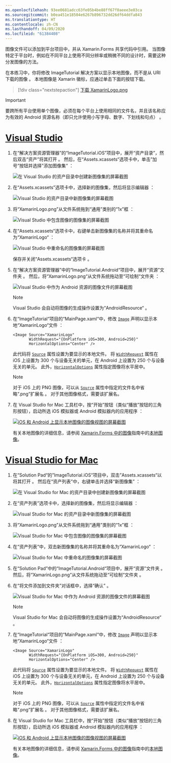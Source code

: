 ```yaml
---
ms.openlocfilehash: 93ee0681adcc63fe05b4be88ff67f0aeee3e03ca
ms.sourcegitcommit: b0ea451e18504e6267b896732dd26df64ddfa843
ms.translationtype: HT
ms.contentlocale: zh-CN
ms.lasthandoff: 04/09/2020
ms.locfileid: "61384408"
---
```

图像文件可以添加到平台项目中，并从 Xamarin.Forms 共享代码中引用。 当图像特定于平台时，例如在不同平台上使用不同分辨率或稍微不同的设计时，需要这种分发图像的方法。

在本练习中，你将修改 ImageTutorial 解决方案以显示本地图像，而不是从 URI 下载的图像  。 本地图像是 Xamarin 徽标，应通过单击下面的按钮下载。

> [!div class="nextstepaction"]
> [下载 XamarinLogo.png](https://raw.githubusercontent.com/xamarin/xamarin-forms-samples/master/UserInterface/PlatformSpecifics/Droid/Resources/drawable/XamarinLogo.png)

> [!IMPORTANT]
> 要跨所有平台使用单个图像，必须在每个平台上使用相同的文件名，并且该名称应为有效的 Android 资源名称（即只允许使用小写字母、数字、下划线和句点）  。

# <a name="visual-studio"></a>[Visual Studio](#tab/vswin)

1. 在“解决方案资源管理器”的“ImageTutorial.iOS”项目中，展开“资产目录”，然后双击“资产”将其打开     。 然后，在“Assets.xcassets“选项卡中，单击”加号“按钮并选择”添加图像集“    ：

    ![在 Visual Studio 的资产目录中创建新图像集的屏幕截图](../images/vs/new-image-set.png "新资产目录图像集")

1. 在“Assets.xcassets”选项卡中，选择新的图像集，然后将显示编辑器  ：

    ![Visual Studio 的资产目录中新图像集的屏幕截图](../images/vs/new-image-set-editor.png "资产目录图像集编辑器")

1. 将“XamarinLogo.png”从文件系统拖到“通用”类别的“1x”框    ：

    ![Visual Studio 中包含图像的图像集的屏幕截图](../images/vs/image-set-with-image.png "包含图像的图像集")

1. 在“Assets.xcassets“选项卡中，右键单击新图像集的名称并将其重命名为“XamarinLogo“   ：

    ![Visual Studio 中重命名的图像集的屏幕截图](../images/vs/rename-image-set.png "已重命名的图像集")

    保存并关闭“Assets.xcassets“选项卡  。

1. 在“解决方案资源管理器”中的“ImageTutorial.Android“项目中，展开“资源”文件夹    。 然后，将“XamarinLogo.png“从文件系统拖动至“可绘制“文件夹   ：

    ![Visual Studio 中作为 Android 资源的图像文件的屏幕截图](../images/vs/android-resource.png "Android 资源文件夹中的本地图像文件")

    > [!NOTE]
    > Visual Studio 会自动将图像的生成操作设置为“AndroidResource“  。

1. 在“ImageTutorial“项目的“MainPage.xaml“中，修改 [`Image`](xref:Xamarin.Forms.Editor) 声明以显示本地“XamarinLogo“文件    ：

    ```xaml
    <Image Source="XamarinLogo"
           WidthRequest="{OnPlatform iOS=300, Android=250}"
           HorizontalOptions="Center" />
    ```

    此代码将 [`Source`](xref:Xamarin.Forms.Image.Source) 属性设置为要显示的本地文件。 将 [`WidthRequest`](xref:Xamarin.Forms.VisualElement.WidthRequest) 属性在 iOS 上设置为 300 个与设备无关的单元，在 Android 上设置为 250 个与设备无关的单元。 此外，[`HorizontalOptions`](xref:Xamarin.Forms.View.HorizontalOptions) 属性指定图像将水平居中。

    > [!NOTE]
    > 对于 iOS 上的 PNG 图像，可以从 [`Source`](xref:Xamarin.Forms.Image.Source) 属性中指定的文件名中省略“.png“扩展名  。 对于其他图像格式，需要该扩展名。

1. 在 Visual Studio for Mac 工具栏中，按“开始”按钮（类似“播放”按钮的三角形按钮），启动所选 iOS 模拟器或 Android 模拟器内的应用程序  ：

    [![iOS 和 Android 上显示本地图像的图像视图的屏幕截图](../images/local-file.png "显示本地图像的图像视图")](../images/local-file-large.png#lightbox "显示本地图像的图像视图")

    有关本地图像的详细信息，请参阅 [Xamarin.Forms 中的图像](~/xamarin-forms/user-interface/images.md)指南中的[本地图像](~/xamarin-forms/user-interface/images.md#local-images)。

# <a name="visual-studio-for-mac"></a>[Visual Studio for Mac](#tab/vsmac)

1. 在“Solution Pad“的”ImageTutorial.iOS“项目中，双击”Assets.xcassets“以将其打开    。 然后在“资产列表”中，右键单击并选择“新图像集”   ：

    ![在 Visual Studio for Mac 的资产目录中创建新图像集的屏幕截图](../images/vsmac/new-image-set.png "新资产目录图像集")

1. 在“资产列表”选项卡中，选择新的图像集，然后将显示编辑器  ：

    ![Visual Studio for Mac 的资产目录中新图像集的屏幕截图](../images/vsmac/new-image-set-editor.png "资产目录图像集编辑器")

1. 将“XamarinLogo.png”从文件系统拖到“通用”类别的“1x”框    ：

    ![Visual Studio for Mac 中包含图像的图像集的屏幕截图](../images/vsmac/image-set-with-image.png "包含图像的图像集")

1. 在“资产列表“中，双击新图像集的名称并将其重命名为“XamarinLogo“   ：

    ![Visual Studio for Mac 中重命名的图像集的屏幕截图](../images/vsmac/rename-image-set.png "已重命名的图像集")

1. 在“Solution Pad”中的“ImageTutorial.Android“项目中，展开“资源”文件夹    。 然后，将“XamarinLogo.png“从文件系统拖动至“可绘制“文件夹   。

1. 在“将文件添加到文件夹”对话框中，选择“确认”   。

    ![Visual Studio for Mac 中作为 Android 资源的图像文件的屏幕截图](../images/vsmac/android-resource.png "Android 资源文件夹中的本地图像文件")

    > [!NOTE]
    > Visual Studio for Mac 会自动将图像的生成操作设置为“AndroidResource“  。

1. 在“ImageTutorial“项目的“MainPage.xaml“中，修改 [`Image`](xref:Xamarin.Forms.Editor) 声明以显示本地“XamarinLogo“文件    ：

    ```xaml
    <Image Source="XamarinLogo"
           WidthRequest="{OnPlatform iOS=300, Android=250}"
           HorizontalOptions="Center" />
    ```

    此代码将 [`Source`](xref:Xamarin.Forms.Image.Source) 属性设置为要显示的本地文件。 将 [`WidthRequest`](xref:Xamarin.Forms.VisualElement.WidthRequest) 属性在 iOS 上设置为 300 个与设备无关的单元，在 Android 上设置为 250 个与设备无关的单元。 此外，[`HorizontalOptions`](xref:Xamarin.Forms.View.HorizontalOptions) 属性指定图像将水平居中。

    > [!NOTE]
    > 对于 iOS 上的 PNG 图像，可以从 [`Source`](xref:Xamarin.Forms.Image.Source) 属性中指定的文件名中省略“.png“扩展名  。 对于其他图像格式，需要该扩展名。

1. 在 Visual Studio for Mac 工具栏中，按“开始”按钮（类似“播放”按钮的三角形按钮），启动所选 iOS 模拟器或 Android 模拟器内的应用程序  ：

    [![iOS 和 Android 上显示本地图像的图像视图的屏幕截图](../images/local-file.png "显示本地图像的图像视图")](../images/local-file-large.png#lightbox "显示本地图像的图像视图")

    有关本地图像的详细信息，请参阅 [Xamarin.Forms 中的图像](~/xamarin-forms/user-interface/images.md)指南中的[本地图像](~/xamarin-forms/user-interface/images.md#local-images)。
